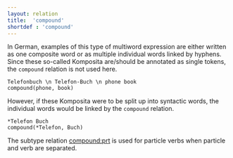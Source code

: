 ```yaml
---
layout: relation
title:  'compound'
shortdef : 'compound'
---
```


In German, examples of this type of multiword expression are either written as one composite word or as multiple individual words linked by hyphens. Since these so-called Komposita are/should be annotated as single tokens, the `compound` relation is not used here.

~~~ sdparse
Telefonbuch \n Telefon-Buch \n phone book
compound(phone, book)
~~~

However, if these Komposita were to be split up into syntactic words, the individual words would be linked by the `compound` relation.

~~~ sdparse
*Telefon Buch
compound(*Telefon, Buch)
~~~

The subtype relation [compound:prt]() is used for particle verbs when particle and verb are separated.
